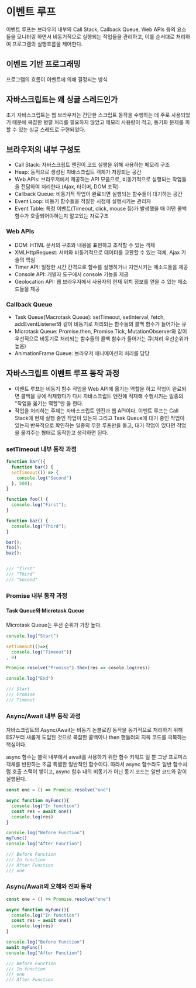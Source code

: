 # 이벤트 루프
이벤트 루프는 브라우저 내부의 Call Stack, Callback Queue, Web APIs 등의 요소들을 모니터링 하면서 비동기적으로 실행되는 작업들을 관리하고, 이를 순서대로 처리하여 프로그램의 실행흐름을 제어한다.

## 이벤트 기반 프로그래밍
프로그램의 흐름이 이벤트에 의해 결정되는 방식

## 자바스크립트는 왜 싱글 스레드인가
초기 자바스크립트는 웹 브라우저는 간단한 스크립트 동작을 수행하는 데 주로 사용되었기 때문에 복잡한 병렬 처리를 필요하지 않았고 메모리 사용량이 적고, 동기화 문제를 피할 수 있는 싱글 스레드로 구현되었다.

## 브라우저의 내부 구성도
- Call Stack: 자바스크립트 엔진이 코드 실행을 위해 사용하는 메모리 구조
- Heap: 동적으로 생성된 자바스크립트 객체가 저장되는 공간
- Web APIs: 브라우저에서 제공하는 API 모음으로, 비동기적으로 실행되는 작업들을 전담하여 처리한다.(Ajax, 타이머, DOM 조작)
- Callback Queue: 비동기적 작업이 완료되면 실행되는 함수들이 대기하는 공간
- Event Loop: 비동기 함수들을 적잘한 시점에 실행시키는 관리자
- Event Table: 특정 이벤트(Timeout, click, mouse 등)가 발생했을 때 어떤 콜백함수가 호출되어야하는지 알고있는 자료구조

### Web APIs
- DOM: HTML 문서의 구조와 내용을 표현하고 조작할 수 있는 객체
- XMLHttpRequest: 서버와 비동기적으로 데이터를 교환할 수 있는 객체, Ajax 기술의 핵심
- Timer API: 일정한 시간 간격으로 함수를 실행하거나 지연시키는 메소드들을 제공
- Console API: 개발자 도구에서 console 기능을 제공
- Geolocation API: 웹 브라우저에서 사용자의 현재 위치 정보를 얻을 수 있는 메소드들을 제공

### Callback Queue
- Task Queue(Macrotask Queue): setTimeout, setInterval, fetch, addEventListener와 같이 비동기로 처리되는 함수들의 콜백 함수가 들어가는 큐 
- Microtask Queue: Promise.then, Promise.Tick, MutationObserver와 같이 우선적으로 비동기로 처리되는 함수들의 콜백 함수가 들어가는 큐(처리 우선순위가 높음)
- AnimationFrame Queue: 브라우저 애니메이션의 처리를 담당

## 자바스크립트 이벤트 루프 동작 과정
- 이벤트 루프는 비동기 함수 작업을 Web API에 옮기는 역할을 하고 작업이 완료되면 콜백을 큐에 적재했다가 다시 자바스크립트 엔진에 적재해 수행시키는 일종의 "작업을 옮기는 역할"만 을 한다.
- 작업을 처리하는 주체는 자바스크립트 엔진과 웹 API이다. 이벤트 루프는 Call Stack에 현재 실행 중인 작업이 있는지 그리고 Task Queue에 대기 중인 작업이 있는지 반복적으로 확인하는 일종의 무한 루프만을 돌고, 대기 작업이 있다면 작업을 옮겨주는 형태로 동작한고 생각하면 된다.

### setTimeout 내부 동작 과정
```javascript
function bar(){
  function bar() {
  setTimeout(() => {
  	console.log("Second")
  }, 500);
}

function foo() {
  console.log("First");
}

function baz() {
  console.log("Third");
}

bar();
foo();
baz();


/// "first"
/// "Third"
/// "Second"
```

### Promise 내부 동작 과정
#### Task Queue와 Microtask Queue
Microtask Queue는 우선 순위가 가장 높다.

```javascript
console.log("Start")

setTimeout(()=>{
  console.log("Timeout")}
, 0)

Promise.resolve("Promise").then(res => cosole.log(res))

console.log("End")

/// Start
/// Promise
/// Timeout
```

### Async/Await 내부 동작 과정
자바스크립트의 Async/Await는 비동기 논블로킹 동작을 동기적으로 처리하기 위해 ES7부터 새롭게 도입된 것으로 복잡한 콜백이나 then 핸들러의 지옥 코드를 극복하는 핵심이다.

async 함수는 블럭 내부에서 await를 사용하기 위한 함수 키워드 일 뿐 그냥 프로미스 객체를 반환하는 조금 특별한 일반적인 함수이다. 따라서 async 함수라도 일반 함수처럼 호출 스택이 쌓이고, async 함수 내의 비동기가 아닌 동기 코드는 일반 코드와 같이 실행된다.

```javascript
const one = () => Promise.resolve("one")

async function myFunc(){
  console.log("In function")
  const res = await one()
  console.log(res)
}

console.log("Before Function")
myFunc()
console.log("After Function")

/// Before Function
/// In function
/// After Function
/// one
```

### Async/Await의 오해와 진짜 동작
```javascript
const one = () => Promise.resolve("one")

async function myFunc(){
  console.log("In function")
  const res = await one()
  console.log(res)
}

console.log("Before Function")
await myFunc()
console.log("After Function")

/// Before Function
/// In function
/// one
/// After Function
```
